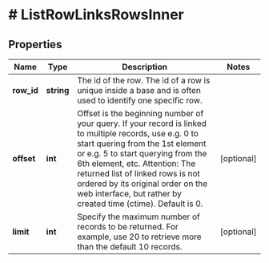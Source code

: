 # # ListRowLinksRowsInner

## Properties

Name | Type | Description | Notes
------------ | ------------- | ------------- | -------------
**row_id** | **string** | The id of the row. The id of a row is unique inside a base and is often used to identify one specific row. |
**offset** | **int** | Offset is the beginning number of your query. If your record is linked to multiple records, use e.g. 0 to start quering from the 1st element or e.g. 5 to start querying from the 6th element, etc. Attention: The returned list of linked rows is not ordered by its original order on the web interface, but rather by created time (ctime). Default is 0. | [optional]
**limit** | **int** | Specify the maximum number of records to be returned. For example, use 20 to retrieve more than the default 10 records. | [optional]

